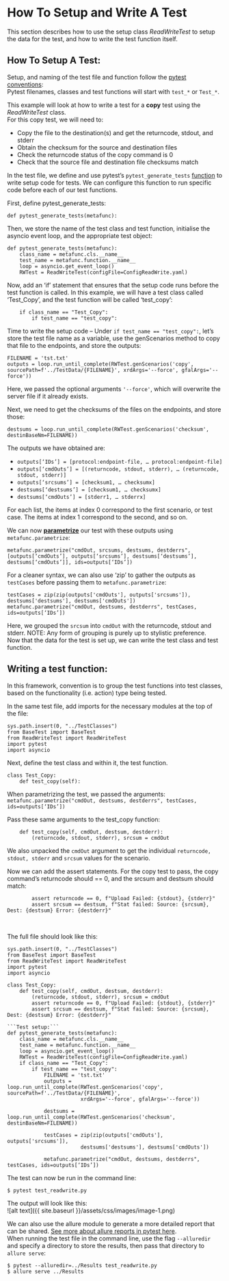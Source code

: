 # How To Setup and Write A Test
This section describes how to use the setup class *ReadWriteTest* to setup the data for the test, and how to write the test function itself.

## How To Setup A Test:
Setup, and naming of the test file and function follow the [pytest conventions](https://docs.pytest.org/en/stable/explanation/goodpractices.html): \
Pytest filenames, classes and test functions will start with ```test_*``` or ```Test_*```.

This example will look at how to write a test for a **copy** test using the *ReadWriteTest* class. \
For this copy test, we will need to:
* Copy the file to the destination(s) and get the returncode, stdout, and stderr 
* Obtain the checksum for the source and destination files
* Check the returncode status of the copy command is 0
* Check that the source file and destination file checksums match
  
In the test file, we define and use pytest’s ```pytest_generate_tests``` [function](https://docs.pytest.org/en/7.1.x/reference/reference.html#pytest.hookspec.pytest_generate_tests) to write setup code for tests.  We can configure this function to run specific code before each of our test functions. 

First, define pytest_generate_tests:
~~~
def pytest_generate_tests(metafunc): 
~~~
Then, we store the name of the test class and test function, initialise the asyncio event loop, and the appropriate test object: 
~~~
def pytest_generate_tests(metafunc):
	class_name = metafunc.cls.__name__
	test_name = metafunc.function.__name__
	loop = asyncio.get_event_loop()
	RWTest = ReadWriteTest(configFile=ConfigReadWrite.yaml)
~~~

Now, add an ‘if’ statement that ensures that the setup code runs before the test function is called. In this example, we will have a test class called ‘Test_Copy’, and the test function will be called ‘test_copy’:
~~~
	if class_name == "Test_Copy":
        if test_name == "test_copy":
~~~

Time to write the setup code – Under ```if test_name == "test_copy":```, let’s store the test file name as a variable, use the genScenarios method to copy that file to the endpoints, and store the outputs:
~~~
FILENAME = 'tst.txt'
outputs = loop.run_until_complete(RWTest.genScenarios('copy', sourcePath=f'../TestData/{FILENAME}', xrdArgs='--force', gfalArgs='--force'))
~~~
Here, we passed the optional arguments ```'--force'```, which will overwrite the server file if it already exists.

Next, we need to get the checksums of the files on the endpoints, and store those:
~~~
destsums = loop.run_until_complete(RWTest.genScenarios('checksum', destinBaseNm=FILENAME))
~~~
The outputs we have obtained are:
* ```outputs[‘IDs’] = [protocol:endpoint-file, … protocol:endpoint-file]```
* ```outputs[‘cmdOuts’] = [(returncode, stdout, stderr), … (returncode, stdout, stderr)]```
* ```outputs[‘srcsums’] = [checksum1, … checksumx]```
* ```destsums[‘destsums’] = [checksum1, … checksumx]```
* ```destsums[‘cmdOuts’] = [stderr1, … stderrx]```
  
For each list, the items at index 0 correspond to the first scenario, or test case. The items at index 1 correspond to the second, and so on. 

We can now [**parametrize**](https://docs.pytest.org/en/stable/example/parametrize.html) our test with these outputs using ```metafunc.parametrize```:
~~~
metafunc.parametrize("cmdOut, srcsums, destsums, destderrs", 
[outputs[‘cmdOuts’], outputs[‘srcsums’], destsums[‘destsums’], destsums[‘cmdOuts’]], ids=outputs[‘IDs’])
~~~

For a cleaner syntax, we can also use ‘zip’ to gather the outputs as ```testCases``` before passing them to ```metafunc.parametrize```:
~~~
testCases = zip(zip(outputs['cmdOuts'], outputs['srcsums']), destsums['destsums'], destsums['cmdOuts'])
metafunc.parametrize("cmdOut, destsums, destderrs", testCases, ids=outputs[‘IDs’])
~~~
Here, we grouped the ```srcsum``` into ```cmdOut``` with the returncode, stdout and stderr. NOTE: Any form of grouping is purely up to stylistic preference. \
Now that the data for the test is set up, we can write the test class and test function.

## Writing a test function:
In this framework, convention is to group the test functions into test classes, based on the functionality (i.e. action) type being tested.

In the same test file, add imports for the necessary modules at the top of the file:
~~~
sys.path.insert(0, "../TestClasses")
from BaseTest import BaseTest
from ReadWriteTest import ReadWriteTest
import pytest
import asyncio
~~~

Next, define the test class and within it, the test function. 
~~~
class Test_Copy:
	def test_copy(self):
~~~
When parametrizing the test, we passed the arguments:
```metafunc.parametrize("cmdOut, destsums, destderrs", testCases, ids=outputs[‘IDs’])```

Pass these same arguments to the test_copy function:
~~~
	def test_copy(self, cmdOut, destsum, destderr):
        (returncode, stdout, stderr), srcsum = cmdOut
~~~
We also unpacked the ```cmdOut``` argument to get the individual ```returncode, stdout, stderr``` and ```srcsum``` values for the scenario.

Now we can add the assert statements. For the copy test to pass, the copy command’s returncode should == 0, and the srcsum and destsum should match:
~~~
		assert returncode == 0, f"Upload Failed: {stdout}, {stderr}"
        assert srcsum == destsum, f"Stat failed: Source: {srcsum}, Dest: {destsum} Error: {destderr}"
~~~

&nbsp;

The full file should look like this:
~~~
sys.path.insert(0, "../TestClasses")
from BaseTest import BaseTest
from ReadWriteTest import ReadWriteTest
import pytest
import asyncio

class Test_Copy:
	def test_copy(self, cmdOut, destsum, destderr):
        (returncode, stdout, stderr), srcsum = cmdOut
		assert returncode == 0, f"Upload Failed: {stdout}, {stderr}"
        assert srcsum == destsum, f"Stat failed: Source: {srcsum}, Dest: {destsum} Error: {destderr}"

```Test setup:```
def pytest_generate_tests(metafunc):
	class_name = metafunc.cls.__name__
	test_name = metafunc.function.__name__
	loop = asyncio.get_event_loop()
	RWTest = ReadWriteTest(configFile=ConfigReadWrite.yaml)
	if class_name == "Test_Copy":
        if test_name == "test_copy":
			FILENAME = 'tst.txt'
			outputs = loop.run_until_complete(RWTest.genScenarios('copy', sourcePath=f'../TestData/{FILENAME}', 
						xrdArgs='--force', gfalArgs='--force'))

			destsums = loop.run_until_complete(RWTest.genScenarios('checksum', destinBaseNm=FILENAME))

			testCases = zip(zip(outputs['cmdOuts'], outputs['srcsums']), 
						destsums['destsums'], destsums['cmdOuts'])

			metafunc.parametrize("cmdOut, destsums, destderrs", testCases, ids=outputs[‘IDs’])
~~~

The test can now be run in the command line:
~~~
$ pytest test_readwrite.py
~~~

The output will look like this: \
![alt text]({{ site.baseurl }}/assets/css/images/image-1.png)

We can also use the allure module to generate a more detailed report that can be shared. [See more about allure reports in pytest here](https://allurereport.org/docs/pytest/). \
When running the test file in the command line, use the flag ```--alluredir``` and specify a directory to store the results, then pass that directory to ```allure serve```:
~~~
$ pytest --alluredir=../Results test_readwrite.py
$ allure serve ../Results
~~~
